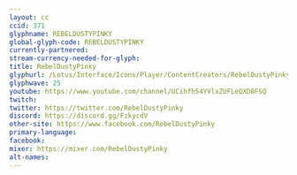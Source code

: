 ```yaml
---
layout: cc
ccid: 371
glyphname: REBELDUSTYPINKY
global-glyph-code: REBELDUSTYPINKY
currently-partnered:
stream-currency-needed-for-glyph:
title: RebelDustyPinky
glyphurl: /Lotus/Interface/Icons/Player/ContentCreators/RebelDustyPinky.png
glyphwave: 25
youtube: https://www.youtube.com/channel/UCihfh54YVlxZUFLeQXD8FSQ
twitch:
twitter: https://twitter.com/RebelDustyPinky
discord: https://discord.gg/FzkycdV
other-site: https://www.facebook.com/RebelDustyPinky
primary-language:
facebook:
mixer: https://mixer.com/RebelDustyPinky
alt-names:
---
```

